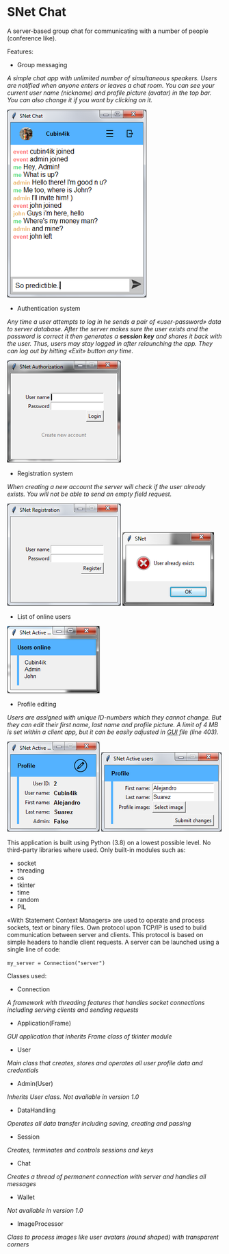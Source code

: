 # SNet Chat
A server-based group chat for communicating with a number of people (conference like).

Features:
* Group messaging

*A simple chat app with unlimited number of simultaneous speakers.
Users are notified when anyone enters or leaves a chat room.
You can see your current user name (nickname) and profile picture (avatar) in the top bar.
You can also change it if you want by clicking on it.*

![chat main window](snapshots/main_window_2.png)

* Authentication system

*Any time a user attempts to log in he sends a pair of «user-password» data to server database.
After the server makes sure the user exists and the password is correct it then generates a **session key** and shares it back with the user.
Thus, users may stay logged in after relaunching the app.
They can log out by hitting «Exit» button any time.*

![authorization](snapshots/authorization_from.png)

* Registration system

*When creating a new account the server will check if the user already exists.
You will not be able to send an empty field request.*

![registration](snapshots/registration_from.png)
![denial form](snapshots/denial_form.png)

* List of online users

![users online](snapshots/users_online.png)

* Profile editing

*Users are assigned with unique ID-numbers which they cannot change.
But they can edit their first name, last name and profile picture.
A limit of 4 MB is set within a client app, but it can be easily adjusted in [GUI](http://github.com/client_v10/gui.py) file (line 403).*

![profile](snapshots/profile_form.png)
![profile edit form](snapshots/profile_edit.png)

This application is built using Python (3.8) on a lowest possible level.
No third-party libraries where used. Only built-in modules such as:
* socket
* threading
* os
* tkinter
* time
* random
* PIL

«With Statement Context Managers» are used to operate and process sockets, text or binary files.
Own protocol upon TCP/IP is used to build communication between server and clients.
This protocol is based on simple headers to handle client requests.
A server can be launched using a single line of code:

`my_server = Connection("server")`

Classes used:
* Connection

*A framework with threading features that handles socket connections including serving clients and sending requests*

* Application(Frame)

*GUI application that inherits Frame class of tkinter module*

* User

*Main class that creates, stores and operates all user profile data and credentials*

* Admin(User)

*Inherits User class. Not available in version 1.0*

* DataHandling

*Operates all data transfer including saving, creating and passing*

* Session

*Creates, terminates and controls sessions and keys*

* Chat

*Creates a thread of permanent connection with server and handles all messages*

* Wallet

*Not available in version 1.0*

* ImageProcessor

*Class to process images like user avatars (round shaped) with transparent corners* 
